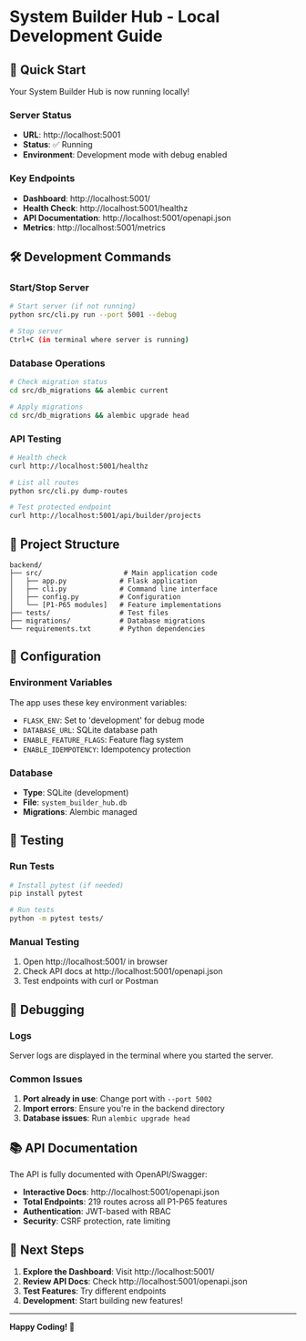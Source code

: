 # System Builder Hub - Local Development Guide

## 🚀 Quick Start

Your System Builder Hub is now running locally!

### Server Status
- **URL**: http://localhost:5001
- **Status**: ✅ Running
- **Environment**: Development mode with debug enabled

### Key Endpoints
- **Dashboard**: http://localhost:5001/
- **Health Check**: http://localhost:5001/healthz
- **API Documentation**: http://localhost:5001/openapi.json
- **Metrics**: http://localhost:5001/metrics

## 🛠️ Development Commands

### Start/Stop Server
```bash
# Start server (if not running)
python src/cli.py run --port 5001 --debug

# Stop server
Ctrl+C (in terminal where server is running)
```

### Database Operations
```bash
# Check migration status
cd src/db_migrations && alembic current

# Apply migrations
cd src/db_migrations && alembic upgrade head
```

### API Testing
```bash
# Health check
curl http://localhost:5001/healthz

# List all routes
python src/cli.py dump-routes

# Test protected endpoint
curl http://localhost:5001/api/builder/projects
```

## 📁 Project Structure
```
backend/
├── src/                    # Main application code
│   ├── app.py             # Flask application
│   ├── cli.py             # Command line interface
│   ├── config.py          # Configuration
│   └── [P1-P65 modules]   # Feature implementations
├── tests/                 # Test files
├── migrations/            # Database migrations
└── requirements.txt       # Python dependencies
```

## 🔧 Configuration

### Environment Variables
The app uses these key environment variables:
- `FLASK_ENV`: Set to 'development' for debug mode
- `DATABASE_URL`: SQLite database path
- `ENABLE_FEATURE_FLAGS`: Feature flag system
- `ENABLE_IDEMPOTENCY`: Idempotency protection

### Database
- **Type**: SQLite (development)
- **File**: `system_builder_hub.db`
- **Migrations**: Alembic managed

## 🧪 Testing

### Run Tests
```bash
# Install pytest (if needed)
pip install pytest

# Run tests
python -m pytest tests/
```

### Manual Testing
1. Open http://localhost:5001/ in browser
2. Check API docs at http://localhost:5001/openapi.json
3. Test endpoints with curl or Postman

## 🐛 Debugging

### Logs
Server logs are displayed in the terminal where you started the server.

### Common Issues
1. **Port already in use**: Change port with `--port 5002`
2. **Import errors**: Ensure you're in the backend directory
3. **Database issues**: Run `alembic upgrade head`

## 📚 API Documentation

The API is fully documented with OpenAPI/Swagger:
- **Interactive Docs**: http://localhost:5001/openapi.json
- **Total Endpoints**: 219 routes across all P1-P65 features
- **Authentication**: JWT-based with RBAC
- **Security**: CSRF protection, rate limiting

## 🎯 Next Steps

1. **Explore the Dashboard**: Visit http://localhost:5001/
2. **Review API Docs**: Check http://localhost:5001/openapi.json
3. **Test Features**: Try different endpoints
4. **Development**: Start building new features!

---

**Happy Coding! 🚀**
